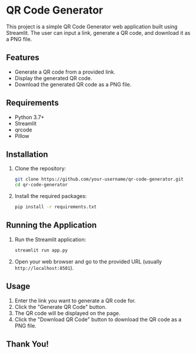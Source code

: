 # QR Code Generator

This project is a simple QR Code Generator web application built using Streamlit. The user can input a link, generate a QR code, and download it as a PNG file.

## Features

- Generate a QR code from a provided link.
- Display the generated QR code.
- Download the generated QR code as a PNG file.

## Requirements

- Python 3.7+
- Streamlit
- qrcode
- Pillow

## Installation

1. Clone the repository:

    ```sh
    git clone https://github.com/your-username/qr-code-generator.git
    cd qr-code-generator
    ```

2. Install the required packages:

    ```sh
    pip install -r requirements.txt
    ```

## Running the Application

1. Run the Streamlit application:

    ```sh
    streamlit run app.py
    ```

2. Open your web browser and go to the provided URL (usually `http://localhost:8501`).

## Usage

1. Enter the link you want to generate a QR code for.
2. Click the "Generate QR Code" button.
3. The QR code will be displayed on the page.
4. Click the "Download QR Code" button to download the QR code as a PNG file.

## Thank You!
